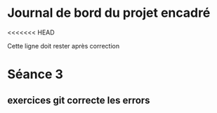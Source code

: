 # Journal de bord du projet encadré
<<<<<<< HEAD

Cette ligne doit rester après correction







# Séance 3
## exercices git   correcte les errors
